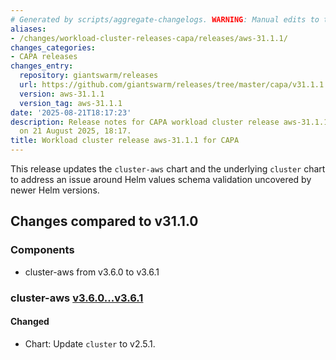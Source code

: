 ```yaml
---
# Generated by scripts/aggregate-changelogs. WARNING: Manual edits to this files will be overwritten.
aliases:
- /changes/workload-cluster-releases-capa/releases/aws-31.1.1/
changes_categories:
- CAPA releases
changes_entry:
  repository: giantswarm/releases
  url: https://github.com/giantswarm/releases/tree/master/capa/v31.1.1
  version: aws-31.1.1
  version_tag: aws-31.1.1
date: '2025-08-21T18:17:23'
description: Release notes for CAPA workload cluster release aws-31.1.1, published
  on 21 August 2025, 18:17.
title: Workload cluster release aws-31.1.1 for CAPA
---
```


This release updates the `cluster-aws` chart and the underlying `cluster` chart to address an issue around Helm values schema validation uncovered by newer Helm versions.

## Changes compared to v31.1.0

### Components

- cluster-aws from v3.6.0 to v3.6.1

### cluster-aws [v3.6.0...v3.6.1](https://github.com/giantswarm/cluster-aws/compare/v3.6.0...v3.6.1)

#### Changed

- Chart: Update `cluster` to v2.5.1.
